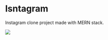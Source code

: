 # Isntagram 

Instagram clone project made with MERN stack.

![](https://github.com/piotrfijol/Isntagram/tree/main/readme-assets/showcase.gif)
